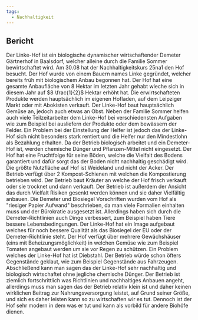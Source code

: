 ```yaml
---
tags:
  - Nachhaltigkeit
---
```

## Bericht

Der Linke-Hof ist ein biologische dynamischer wirtschaftender Demeter Gärtnerhof in Baalsdorf, welcher alleine durch die Familie Sommer bewirtschaftet wird. Am 30.08 hat der Nachhaltigkeitskurs 25na1 den Hof besucht.
Der Hof wurde von einem Bauern names Linke gegründet, welcher bereits früh mit biologischem Anbau begonnen hat. Der Hof hat eine gesamte Anbaufläche von 8 Hektar im letzten Jahr gehabt wleche sich in diesem Jahr auf $8 \frac{1}{2}$ Hektar erhöht hat. Die erwirtschafteten Produkte werden hauptsächlich im eigenen Hofladen, auf dem Leipziger Markt oder mit Abokisten verkauft. Der Linke-Hof baut hauptsächlich Gemüse an, jedoch auch etwas an Obst. Neben der Familie Sommer helfen auch viele Teilzeitarbeiter dem Linke-Hof bei verschiedensten Aufgaben wie zum Beispiel bei ausliefern der Produkte oder dem bewässern der Felder. Ein Problem bei der Einstellung der Helfer ist jedoch das der Linke-Hof sich nicht besonders stark rentiert und die Helfer nur den Mindestlohn als Bezahlung erhalten. Da der Betrieb biologisch arbeitet und ein Demeter-Hof ist, werden chemische Dünger und Pflanzen-Mittel nicht eingesetzt. Der Hof hat eine Fruchtfolge für seine Böden, welche die Vielfalt des Bodens garantiert und dafür sorgt das der Boden nicht nachhaltig geschädigt wird. Die größte Nutzfläche auf Hof ist Weideland und nicht der Acker. Der Betrieb verfügt über 2 Kompost-Schienen mit welchen die Kompostierung betrieben wird. Der Betrieb baut Kräuter an welche der Hof frisch verkauft oder sie trocknet und dann verkauft. Der Betrieb ist außerdem der Ansicht das durch Vielfalt Risiken gesenkt werden können und sie daher Vielfältig anbauen. Die Demeter und Biosiegel Vorschriften wurden vom Hof als "riesiger Papier Aufwand" beschrieben, da man viele Formalien einhalten muss und der Bürokratie ausgesetzt ist. Allerdings haben sich durch die Demeter-Richtlinien auch Dinge verbessert, zum Beispiel haben Tiere bessere Lebensbedingungen. Der Linke-Hof hat ein Image aufgebaut welches für noch bessere Qualität als das Biosiegel der EU oder der Demeter-Richtlinie steht. Der Hof verfügt über mehrere Gewächshäuser (eins mit Beheizungsmöglichkeit) in welchen Gemüse wie zum Beispiel Tomaten angebaut werden um sie vor Regen zu schützen. Ein Problem welches der Linke-Hof hat ist Diebstahl. Der Betrieb würde schon öfters Gegenstände geklaut, wie zum Beispiel Gegenstände aus Fahrzeugen.
Abschließend kann man sagen das der Linke-Hof sehr nachhaltig und biologisch wirtschaftet ohne jegliche chemische Dünger. Der Betrieb ist ziemlich fortschrittlich was Richtlinien und nachhaltiges Anbauen angeht, allerdings muss man sagen das der Betrieb relativ klein ist und daher keinen wirklichen Beitrag zur Nahrungsversorgung leistet, auf Grund seiner Größe, und sich es daher leisten kann so zu wirtschaften wir es tut. Dennoch ist der Hof sehr modern in dem was er tut und kann als vorbild für andere Biohöfe dienen.